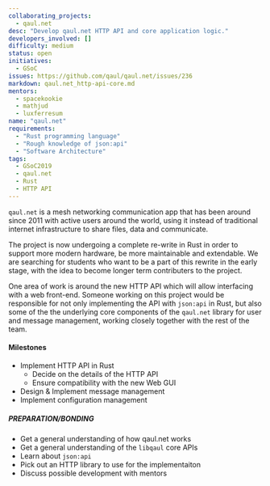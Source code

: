 ```yaml
---
collaborating_projects:
  - qaul.net
desc: "Develop qaul.net HTTP API and core application logic."
developers_involved: []
difficulty: medium
status: open
initiatives:
  - GSoC
issues: https://github.com/qaul/qaul.net/issues/236
markdown: qaul.net_http-api-core.md
mentors:
  - spacekookie
  - mathjud
  - luxferresum
name: "qaul.net"
requirements:
  - "Rust programming language"
  - "Rough knowledge of json:api"
  - "Software Architecture"
tags:
  - GSoC2019
  - qaul.net
  - Rust
  - HTTP API
---
```


`qaul.net` is a mesh networking communication app that has been around since 2011
with active users around the world, using it instead of traditional internet
infrastructure to share files, data and communicate.

The project is now undergoing a complete re-write in Rust in order to support
more modern hardware, be more maintainable and extendable.
We are searching for students who want to be a part of this rewrite in the
early stage, with the idea to become longer term contributers to the project.

One area of work is around the new HTTP API which will allow interfacing with
a web front-end.
Someone working on this project would be responsible for not only implementing
the API with `json:api` in Rust, but also some of the the underlying core components
of the `qaul.net` library for user and message management, working closely together
with the rest of the team.



#### Milestones

* Implement HTTP API in Rust
  * Decide on the details of the HTTP API
  * Ensure compatibility with the new Web GUI
* Design & Implement message management
* Implement configuration management


##### PREPARATION/BONDING

* Get a general understanding of how qaul.net works
* Get a general understanding of the `libqaul` core APIs
* Learn about `json:api`
* Pick out an HTTP library to use for the implementaiton
* Discuss possible development with mentors

